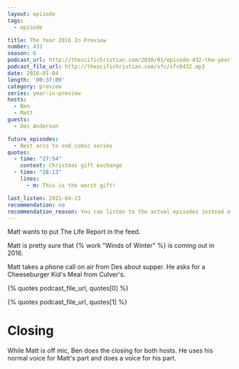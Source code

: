 ```yaml
---
layout: episode
tags:
  - episode

title: The Year 2016 In Preview
number: 432
season: 6
podcast_url: http://thescifichristian.com/2016/01/episode-432-the-year-2016-in-preview/
podcast_file_url: http://thescifichristian.com/sfc/sfc0432.mp3
date: 2016-01-04
length: '00:37:09'
category: preview
series: year-in-preview
hosts:
  - Ben
  - Matt
guests:
  - Des Anderson

future_episodes:
  - Best arcs to end comic series
quotes:
  - time: "27:54"
    context: Christmas gift exchange
  - time: "28:13"
    lines:
      - m: This is the worst gift!

last_listen: 2021-04-13
recommendation: no
recommendation_reason: You can listen to the actual episodes instead of the plans
---
```


Matt wants to put The Life Report in the feed.

Matt is pretty sure that {% work "Winds of Winter" %} is coming out in 2016.

Matt takes a phone call on air from Des about supper. He asks for a Cheeseburger Kid's Meal from Culver's.

{% quotes podcast_file_url, quotes[0] %}

{% quotes podcast_file_url, quotes[1] %}



# Closing
While Matt is off mic, Ben does the closing for both hosts. He uses his normal voice for Matt's part and does a voice for his part.